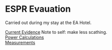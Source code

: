 # ESPR Evauation

Carried out during my stay at the EA Hotel.

[Current Evidence](https://nunosempere.github.io/ESPR-Evaluation/1-Current-Evidence.html) Note to self: make less scathing.  
[Power Calculations](https://nunosempere.github.io/ESPR-Evaluation/3-Power-Calculations.html)  
[Measurements](https://nunosempere.github.io/ESPR-Evaluation/4-Measurement.html)  
